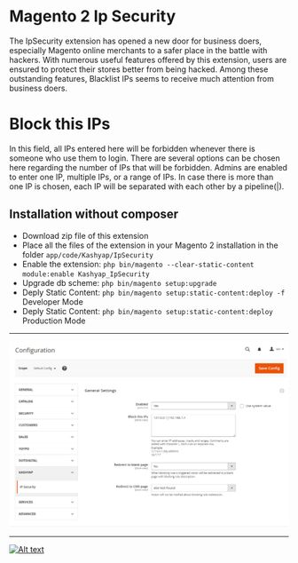 # Magento 2 Ip Security

The IpSecurity extension has opened a new door for business doers, especially Magento online merchants to a safer place in the battle with hackers. With numerous useful features offered by this extension, users are ensured to protect their stores better from being hacked. Among these outstanding features, Blacklist IPs seems to receive much attention from business doers.

# Block this IPs
In this field, all IPs entered here will be forbidden whenever there is someone who use them to login. There are several options can be chosen here regarding the number of IPs that will be forbidden. Admins are enabled to enter one IP, multiple IPs, or a range of IPs. In case there is more than one IP is chosen, each IP will be separated with each other by a pipeline(|).

## Installation without composer
* Download zip file of this extension
* Place all the files of the extension in your Magento 2 installation in the folder `app/code/Kashyap/IpSecurity`
* Enable the extension: `php bin/magento --clear-static-content module:enable Kashyap_IpSecurity`
* Upgrade db scheme: `php bin/magento setup:upgrade`
* Deply Static Content: `php bin/magento setup:static-content:deploy -f` Developer Mode
* Deply Static Content: `php bin/magento setup:static-content:deploy` Production Mode

---

![Alt text](KS_Ip_Configuration.png?raw=true "Magento2 Ip Security")

---

[![Alt text](https://www.kashyapsoftware.com/pub/media/logo/stores/1/ks_logo.png "kashyapsoftware.com")](https://www.kashyapsoftware.com/)
